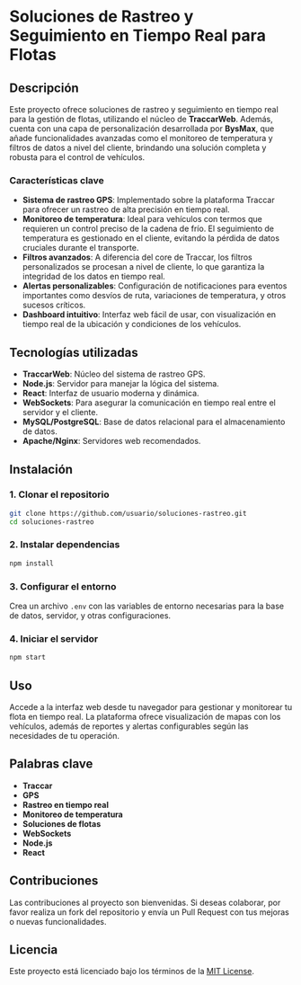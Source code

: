 # Soluciones de Rastreo y Seguimiento en Tiempo Real para Flotas

## Descripción

Este proyecto ofrece soluciones de rastreo y seguimiento en tiempo real para la gestión de flotas, utilizando el núcleo de **TraccarWeb**. Además, cuenta con una capa de personalización desarrollada por **BysMax**, que añade funcionalidades avanzadas como el monitoreo de temperatura y filtros de datos a nivel del cliente, brindando una solución completa y robusta para el control de vehículos.

### Características clave

- **Sistema de rastreo GPS**: Implementado sobre la plataforma Traccar para ofrecer un rastreo de alta precisión en tiempo real.
- **Monitoreo de temperatura**: Ideal para vehículos con termos que requieren un control preciso de la cadena de frío. El seguimiento de temperatura es gestionado en el cliente, evitando la pérdida de datos cruciales durante el transporte.
- **Filtros avanzados**: A diferencia del core de Traccar, los filtros personalizados se procesan a nivel de cliente, lo que garantiza la integridad de los datos en tiempo real.
- **Alertas personalizables**: Configuración de notificaciones para eventos importantes como desvíos de ruta, variaciones de temperatura, y otros sucesos críticos.
- **Dashboard intuitivo**: Interfaz web fácil de usar, con visualización en tiempo real de la ubicación y condiciones de los vehículos.

## Tecnologías utilizadas

- **TraccarWeb**: Núcleo del sistema de rastreo GPS.
- **Node.js**: Servidor para manejar la lógica del sistema.
- **React**: Interfaz de usuario moderna y dinámica.
- **WebSockets**: Para asegurar la comunicación en tiempo real entre el servidor y el cliente.
- **MySQL/PostgreSQL**: Base de datos relacional para el almacenamiento de datos.
- **Apache/Nginx**: Servidores web recomendados.

## Instalación

### 1. Clonar el repositorio
```bash
git clone https://github.com/usuario/soluciones-rastreo.git
cd soluciones-rastreo
```

### 2. Instalar dependencias
```bash
npm install
```

### 3. Configurar el entorno
Crea un archivo `.env` con las variables de entorno necesarias para la base de datos, servidor, y otras configuraciones.

### 4. Iniciar el servidor
```bash
npm start
```

## Uso

Accede a la interfaz web desde tu navegador para gestionar y monitorear tu flota en tiempo real. La plataforma ofrece visualización de mapas con los vehículos, además de reportes y alertas configurables según las necesidades de tu operación.

## Palabras clave

- **Traccar**
- **GPS**
- **Rastreo en tiempo real**
- **Monitoreo de temperatura**
- **Soluciones de flotas**
- **WebSockets**
- **Node.js**
- **React**

## Contribuciones

Las contribuciones al proyecto son bienvenidas. Si deseas colaborar, por favor realiza un fork del repositorio y envía un Pull Request con tus mejoras o nuevas funcionalidades.

## Licencia

Este proyecto está licenciado bajo los términos de la [MIT License](LICENSE).
